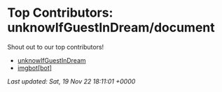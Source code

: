 # Top Contributors: unknowIfGuestInDream/document
Shout out to our top contributors!

- [unknowIfGuestInDream](https://github.com/unknowIfGuestInDream)
- [imgbot[bot]](https://github.com/apps/imgbot)


_Last updated: Sat, 19 Nov 22 18:11:01 +0000_